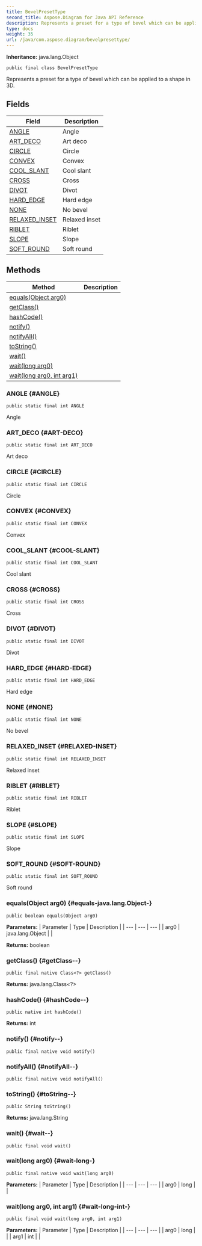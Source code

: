 ```yaml
---
title: BevelPresetType
second_title: Aspose.Diagram for Java API Reference
description: Represents a preset for a type of bevel which can be applied to a shape in 3D.
type: docs
weight: 35
url: /java/com.aspose.diagram/bevelpresettype/
---
```


**Inheritance:**
java.lang.Object
```
public final class BevelPresetType
```

Represents a preset for a type of bevel which can be applied to a shape in 3D.
## Fields

| Field | Description |
| --- | --- |
| [ANGLE](#ANGLE) | Angle |
| [ART_DECO](#ART-DECO) | Art deco |
| [CIRCLE](#CIRCLE) | Circle |
| [CONVEX](#CONVEX) | Convex |
| [COOL_SLANT](#COOL-SLANT) | Cool slant |
| [CROSS](#CROSS) | Cross |
| [DIVOT](#DIVOT) | Divot |
| [HARD_EDGE](#HARD-EDGE) | Hard edge |
| [NONE](#NONE) | No bevel |
| [RELAXED_INSET](#RELAXED-INSET) | Relaxed inset |
| [RIBLET](#RIBLET) | Riblet |
| [SLOPE](#SLOPE) | Slope |
| [SOFT_ROUND](#SOFT-ROUND) | Soft round |
## Methods

| Method | Description |
| --- | --- |
| [equals(Object arg0)](#equals-java.lang.Object-) |  |
| [getClass()](#getClass--) |  |
| [hashCode()](#hashCode--) |  |
| [notify()](#notify--) |  |
| [notifyAll()](#notifyAll--) |  |
| [toString()](#toString--) |  |
| [wait()](#wait--) |  |
| [wait(long arg0)](#wait-long-) |  |
| [wait(long arg0, int arg1)](#wait-long-int-) |  |
### ANGLE {#ANGLE}
```
public static final int ANGLE
```


Angle

### ART_DECO {#ART-DECO}
```
public static final int ART_DECO
```


Art deco

### CIRCLE {#CIRCLE}
```
public static final int CIRCLE
```


Circle

### CONVEX {#CONVEX}
```
public static final int CONVEX
```


Convex

### COOL_SLANT {#COOL-SLANT}
```
public static final int COOL_SLANT
```


Cool slant

### CROSS {#CROSS}
```
public static final int CROSS
```


Cross

### DIVOT {#DIVOT}
```
public static final int DIVOT
```


Divot

### HARD_EDGE {#HARD-EDGE}
```
public static final int HARD_EDGE
```


Hard edge

### NONE {#NONE}
```
public static final int NONE
```


No bevel

### RELAXED_INSET {#RELAXED-INSET}
```
public static final int RELAXED_INSET
```


Relaxed inset

### RIBLET {#RIBLET}
```
public static final int RIBLET
```


Riblet

### SLOPE {#SLOPE}
```
public static final int SLOPE
```


Slope

### SOFT_ROUND {#SOFT-ROUND}
```
public static final int SOFT_ROUND
```


Soft round

### equals(Object arg0) {#equals-java.lang.Object-}
```
public boolean equals(Object arg0)
```




**Parameters:**
| Parameter | Type | Description |
| --- | --- | --- |
| arg0 | java.lang.Object |  |

**Returns:**
boolean
### getClass() {#getClass--}
```
public final native Class<?> getClass()
```




**Returns:**
java.lang.Class<?>
### hashCode() {#hashCode--}
```
public native int hashCode()
```




**Returns:**
int
### notify() {#notify--}
```
public final native void notify()
```




### notifyAll() {#notifyAll--}
```
public final native void notifyAll()
```




### toString() {#toString--}
```
public String toString()
```




**Returns:**
java.lang.String
### wait() {#wait--}
```
public final void wait()
```




### wait(long arg0) {#wait-long-}
```
public final native void wait(long arg0)
```




**Parameters:**
| Parameter | Type | Description |
| --- | --- | --- |
| arg0 | long |  |

### wait(long arg0, int arg1) {#wait-long-int-}
```
public final void wait(long arg0, int arg1)
```




**Parameters:**
| Parameter | Type | Description |
| --- | --- | --- |
| arg0 | long |  |
| arg1 | int |  |

